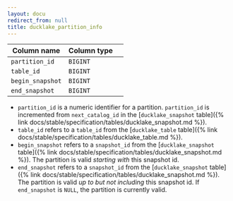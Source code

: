 ```yaml
---
layout: docu
redirect_from: null
title: ducklake_partition_info
---
```


| Column name      | Column type |             |
| ---------------- | ----------- | ----------- |
| `partition_id`   | `BIGINT`    |             |
| `table_id`       | `BIGINT`    |             |
| `begin_snapshot` | `BIGINT`    |             |
| `end_snapshot`   | `BIGINT`    |             |

- `partition_id` is a numeric identifier for a partition. `partition_id` is incremented from `next_catalog_id` in the [`ducklake_snapshot` table]({% link docs/stable/specification/tables/ducklake_snapshot.md %}).
- `table_id` refers to a `table_id` from the [`ducklake_table` table]({% link docs/stable/specification/tables/ducklake_table.md %}).
- `begin_snapshot` refers to a `snapshot_id` from the [`ducklake_snapshot` table]({% link docs/stable/specification/tables/ducklake_snapshot.md %}). The partition is valid *starting with* this snapshot id.
- `end_snapshot` refers to a `snapshot_id` from the [`ducklake_snapshot` table]({% link docs/stable/specification/tables/ducklake_snapshot.md %}). The partition is valid *up to but not including* this snapshot id. If `end_snapshot` is `NULL`, the partition is currently valid.
